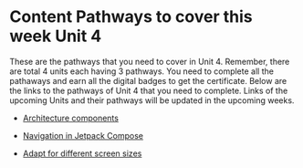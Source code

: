 # Content Pathways to cover this week Unit 4

These are the pathways that you need to cover in Unit 4. Remember, there are total 4 units each having 3 pathways. You need to complete all the pathaways and earn all the digital badges to get the certificate. Below are the links to the pathways of Unit 4 that you need to complete. Links of the upcoming Units and their pathways will be updated in the upcoming weeks.

- [Architecture components](https://developer.android.com/courses/pathways/android-basics-compose-unit-4-pathway-1)

- [Navigation in Jetpack Compose](https://developer.android.com/courses/pathways/android-basics-compose-unit-4-pathway-2)

- [Adapt for different screen sizes](https://developer.android.com/courses/pathways/android-basics-compose-unit-4-pathway-3)
